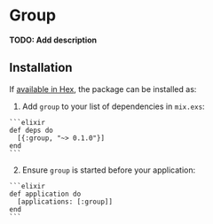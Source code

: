 # Group

**TODO: Add description**

## Installation

If [available in Hex](https://hex.pm/docs/publish), the package can be installed as:

  1. Add `group` to your list of dependencies in `mix.exs`:

    ```elixir
    def deps do
      [{:group, "~> 0.1.0"}]
    end
    ```

  2. Ensure `group` is started before your application:

    ```elixir
    def application do
      [applications: [:group]]
    end
    ```


